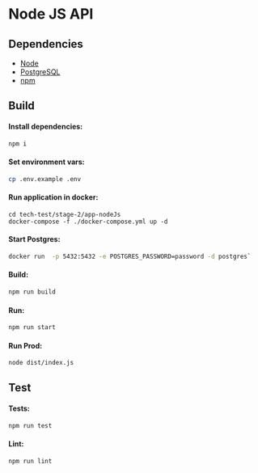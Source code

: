 # Node JS API

## Dependencies  

- [Node](https://nodejs.org/en/)
- [PostgreSQL](https://www.postgresql.org/)
- [npm](https://www.npmjs.com/)

## Build

#### Install dependencies:
```sh
npm i
```

#### Set environment vars:
```sh
cp .env.example .env
```

#### Run application in docker:
```
cd tech-test/stage-2/app-nodeJs
docker-compose -f ./docker-compose.yml up -d
```

#### Start Postgres:
```sh
docker run  -p 5432:5432 -e POSTGRES_PASSWORD=password -d postgres`
```

#### Build:
```sh
npm run build
```

#### Run:
```sh
npm run start
```
#### Run Prod:
```sh
node dist/index.js
```

## Test

#### Tests:
```sh
npm run test
```

#### Lint:
```sh
npm run lint
```
